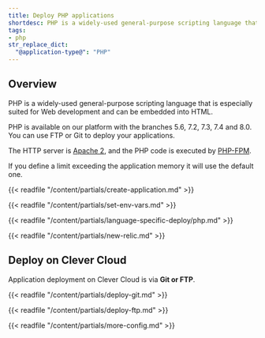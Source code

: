 ```yaml
---
title: Deploy PHP applications
shortdesc: PHP is a widely-used general-purpose scripting language that is especially suited for Web development and can be embedded into HTML.
tags:
- php
str_replace_dict:
  "@application-type@": "PHP"
---
```


## Overview

PHP is a widely-used general-purpose scripting language that is especially suited for Web development and can be embedded
into HTML.

PHP is available on our platform with the branches 5.6, 7.2, 7.3, 7.4 and 8.0. You can use FTP or Git to deploy your applications.

The HTTP server is [Apache 2](https://httpd.apache.org/), and the PHP code is executed by [PHP-FPM](https://php-fpm.org/).

If you define a limit exceeding the application memory it will use the default one.

{{< readfile "/content/partials/create-application.md" >}}

{{< readfile "/content/partials/set-env-vars.md" >}}

{{< readfile "/content/partials/language-specific-deploy/php.md" >}}

{{< readfile "/content/partials/new-relic.md" >}}

## Deploy on Clever Cloud

Application deployment on Clever Cloud is via **Git or FTP**.

{{< readfile "/content/partials/deploy-git.md" >}}

{{< readfile "/content/partials/deploy-ftp.md" >}}

{{< readfile "/content/partials/more-config.md" >}}
